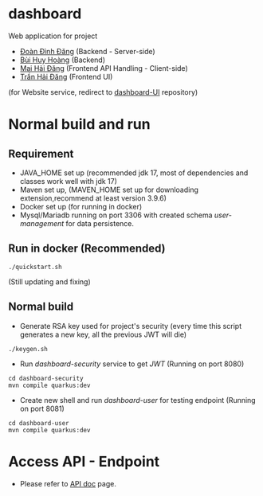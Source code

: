 # dashboard

Web application for project

- [Đoàn Đình Đăng](https://github.com/dangdd2003) (Backend - Server-side)
- [Bùi Huy Hoàng](https://github.com/bhhoang) (Backend)
- [Mai Hải Đăng](https://github.com/Vivarium69420) (Frontend API Handling - Client-side)
- [Trần Hải Đăng](https://github.com/thdgg) (Frontend UI)

(for Website service, redirect to [dashboard-UI](https://github.com/ChloroProject-2023/dashboard-UI) repository)

# Normal build and run

## Requirement

- JAVA_HOME set up (recommended jdk 17, most of dependencies and classes work well with jdk 17)
- Maven set up, (MAVEN_HOME set up for downloading extension,recommend at least version 3.9.6)
- Docker set up (for running in docker)
- Mysql/Mariadb running on port 3306 with created schema _user-management_ for data persistence.

## Run in docker (Recommended)

```shell script
./quickstart.sh
```

(Still updating and fixing)

## Normal build

- Generate RSA key used for project's security (every time this script generates a new key, all the previous JWT will die)

```shell script
./keygen.sh
```

- Run _dashboard-security_ service to get _JWT_ (Running on port 8080)

```shell script
cd dashboard-security
mvn compile quarkus:dev
```

- Create new shell and run _dashboard-user_ for testing endpoint (Running on port 8081)

```shell script
cd dashboard-user
mvn compile quarkus:dev
```

# Access API - Endpoint

- Please refer to [API doc]() page.
